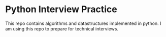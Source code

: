 # Python Interview Practice 

This repo contains algorithms and datastructures implemented in python. I am using this repo to prepare for technical interviews.